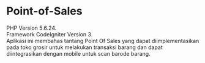 # Point-of-Sales

PHP Version 5.6.24. </br>
Framework CodeIgniter Version 3. </br>
Aplikasi ini membahas tantang Point Of Sales yang dapat diimplementasikan pada toko grosir untuk melakukan transaksi barang
dan dapat diintegrasikan dengan mobile untuk scan barode barang. </br>
